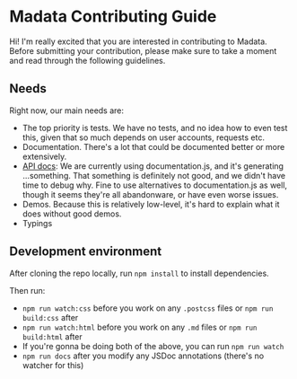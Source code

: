 # Madata Contributing Guide

Hi! I'm really excited that you are interested in contributing to Madata.
Before submitting your contribution, please make sure to take a moment and read through the following guidelines.

## Needs

Right now, our main needs are:

- The top priority is tests. We have no tests, and no idea how to even test this, given that so much depends on user accounts, requests etc.
- Documentation. There's a lot that could be documented better or more extensively.
- [API docs](https://madata.dev/api/): We are currently using documentation.js, and it's generating …something.
That something is definitely not good, and we didn't have time to debug why.
Fine to use alternatives to documentation.js as well, though it seems they're all abandonware, or have even worse issues.
- Demos. Because this is relatively low-level, it's hard to explain what it does without good demos.
- Typings

## Development environment

After cloning the repo locally, run `npm install` to install dependencies.

Then run:

- `npm run watch:css` before you work on any `.postcss` files or `npm run build:css` after
- `npm run watch:html` before you work on any `.md` files or `npm run build:html` after
- If you're gonna be doing both of the above, you can run `npm run watch`
- `npm run docs` after you modify any JSDoc annotations (there's no watcher for this)